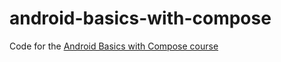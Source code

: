 # android-basics-with-compose

Code for the [Android Basics with Compose course](https://developer.android.com/courses/android-basics-compose/course)
